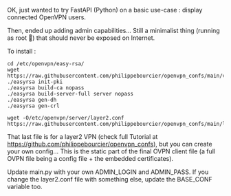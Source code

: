 OK, just wanted to try FastAPI (Python) on a basic use-case : display connected OpenVPN users.

Then, ended up adding admin capabilities...
Still a minimalist thing (running as root 😬) that should never be exposed on Internet.

To install :

```
cd /etc/openvpn/easy-rsa/
wget https://raw.githubusercontent.com/philippebourcier/openvpn_confs/main/vars
./easyrsa init-pki
./easyrsa build-ca nopass
./easyrsa build-server-full server nopass
./easyrsa gen-dh
./easyrsa gen-crl

wget -O/etc/openvpn/server/layer2.conf https://raw.githubusercontent.com/philippebourcier/openvpn_confs/main/layer2.conf
```
That last file is for a layer2 VPN (check full Tutorial at https://github.com/philippebourcier/openvpn_confs), but you can create your own config...
This is the static part of the final OVPN client file (a full OVPN file being a config file + the embedded certificates).

Update main.py with your own ADMIN_LOGIN and ADMIN_PASS.
If you change the layer2.conf file with something else, update the BASE_CONF variable too.
